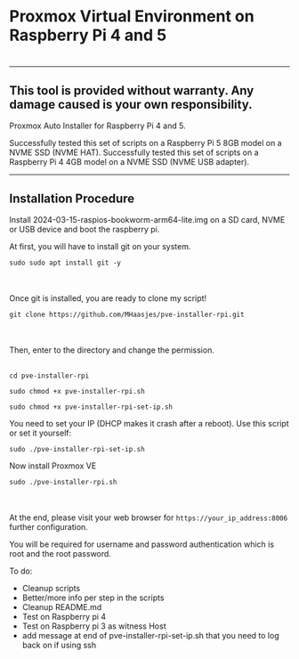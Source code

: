 # Proxmox Virtual Environment on Raspberry Pi 4 and 5
#



----------------------
This tool is provided without warranty. Any damage caused is your own responsibility.
----------------------

Proxmox Auto Installer for Raspberry Pi 4 and 5. 


Successfully tested this set of scripts on a  Raspberry Pi 5 8GB model on a NVME SSD (NVME HAT).
Successfully tested this set of scripts on a  Raspberry Pi 4 4GB model on a NVME SSD (NVME USB adapter).

----------------------
Installation Procedure
----------------------

Install 2024-03-15-raspios-bookworm-arm64-lite.img on a SD card, NVME or USB device and boot the raspberry pi.

At first, you will have to install git on your system.<br>

```
sudo sudo apt install git -y
```
<br><br>Once git is installed, you are ready to clone my script!<br>

```
git clone https://github.com/MHaasjes/pve-installer-rpi.git
```
<br><br>
Then, enter to the directory and change the permission.<br><br>
```
cd pve-installer-rpi
```
```
sudo chmod +x pve-installer-rpi.sh
```
```
sudo chmod +x pve-installer-rpi-set-ip.sh
```
You need to set your IP (DHCP makes it crash after a reboot). Use this script or set it yourself:
```
sudo ./pve-installer-rpi-set-ip.sh
```
Now install Proxmox VE
```
sudo ./pve-installer-rpi.sh
```
<br><br>
At the end, please visit your web browser for ``https://your_ip_address:8006`` further configuration.<br>

You will be required for username and password authentication which is root and the root password.

To do:

- Cleanup scripts
- Better/more info per step in the scripts
- Cleanup README.md
- Test on Raspberry pi 4
- Test on Raspberry pi 3 as witness Host
- add message at end of pve-installer-rpi-set-ip.sh that you need to log back on if using ssh


